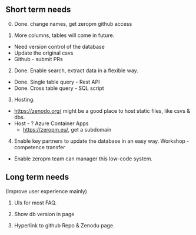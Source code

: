 ## Short term needs

0. Done. change names, get zeropm github access

1. More columns, tables will come in future.

- Need version control of the database
- Update the original csvs
- Github - submit PRs

2. Done. Enable search, extract data in a flexible way.

- Done. Single table query - Rest API
- Done. Cross table query - SQL script

3. Hosting.

- https://zenodo.org/ might be a good place to host static files, like csvs & dbs.
- Host - ? Azure Container Apps
  - https://zeropm.eu/, get a subdomain

4. Enable key partners to update the database in an easy way. Workshop - competence transfer

- Enable zeropm team can manager this low-code system.

## Long term needs

(Improve user experience mainly)

1. UIs for most FAQ.

2. Show db version in page

3. Hyperlink to github Repo & Zenodu page.
